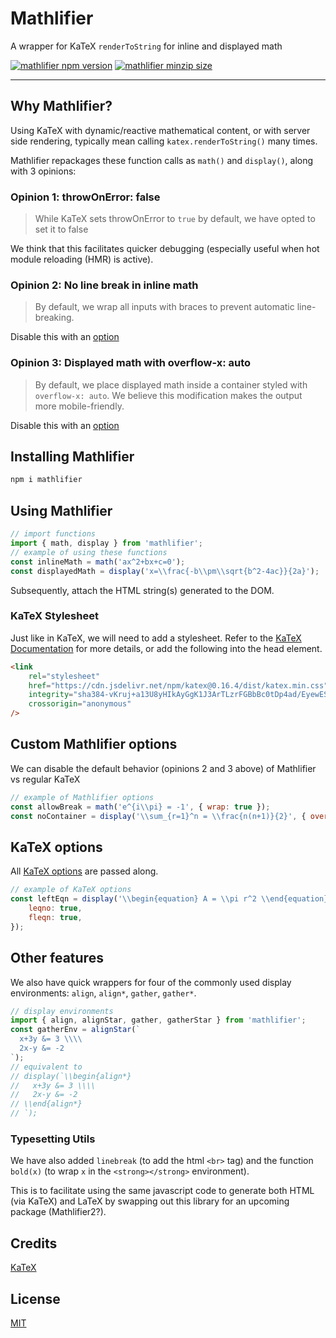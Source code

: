 # Mathlifier

A wrapper for KaTeX `renderToString` for inline and displayed math

[![mathlifier npm version](https://img.shields.io/npm/v/mathlifier)](https://github.com/kelvinsjk/mathlified/tree/main/packages/mathlifier)
[![mathlifier minzip size](https://img.shields.io/bundlephobia/minzip/mathlifier)](https://github.com/kelvinsjk/mathlified/tree/main/packages/mathlifier)

---

## Why Mathlifier?

Using KaTeX with dynamic/reactive mathematical content, or
with server side rendering, typically mean calling
`katex.renderToString()` many times.

Mathlifier repackages these function calls as `math()` and `display()`, along with
3 opinions:

### Opinion 1: throwOnError: false

> While KaTeX sets throwOnError to `true` by default, we have opted to set it to false

We think that this facilitates quicker debugging (especially useful when hot module reloading (HMR) is active).

### Opinion 2: No line break in inline math

> By default, we wrap all inputs with braces to prevent automatic line-breaking.

Disable this with an [option](#custom-mathlifier-options)

### Opinion 3: Displayed math with overflow-x: auto

> By default, we place displayed math inside a container styled with
> `overflow-x: auto`. We believe this modification makes the output more
> mobile-friendly.

Disable this with an [option](#custom-mathlifier-options)

## Installing Mathlifier

```bash
npm i mathlifier
```

## Using Mathlifier

```js
// import functions
import { math, display } from 'mathlifier';
// example of using these functions
const inlineMath = math('ax^2+bx+c=0');
const displayedMath = display('x=\\frac{-b\\pm\\sqrt{b^2-4ac}}{2a}');
```

Subsequently, attach the HTML string(s) generated to the DOM.

### KaTeX Stylesheet

Just like in KaTeX, we will need to add a stylesheet. Refer to the [KaTeX Documentation](https://katex.org/docs/browser.html) for more details, or add
the following into the head element.

```html
<link
	rel="stylesheet"
	href="https://cdn.jsdelivr.net/npm/katex@0.16.4/dist/katex.min.css"
	integrity="sha384-vKruj+a13U8yHIkAyGgK1J3ArTLzrFGBbBc0tDp4ad/EyewESeXE/Iv67Aj8gKZ0"
	crossorigin="anonymous"
/>
```

## Custom Mathlifier options

We can disable the default behavior (opinions 2 and 3 above) of Mathlifier vs regular KaTeX

```js
// example of Mathlifier options
const allowBreak = math('e^{i\\pi} = -1', { wrap: true });
const noContainer = display('\\sum_{r=1}^n = \\frac{n(n+1)}{2}', { overflowAuto: false });
```

## KaTeX options

All [KaTeX options](https://katex.org/docs/options.html) are passed along.

```js
// example of KaTeX options
const leftEqn = display('\\begin{equation} A = \\pi r^2 \\end{equation}', {
	leqno: true,
	fleqn: true,
});
```

## Other features

We also have quick wrappers for four of the commonly used display environments: `align`, `align*`, `gather`, `gather*`.

```js
// display environments
import { align, alignStar, gather, gatherStar } from 'mathlifier';
const gatherEnv = alignStar(`
  x+3y &= 3 \\\\
  2x-y &= -2
`);
// equivalent to
// display(`\\begin{align*}
//   x+3y &= 3 \\\\
//   2x-y &= -2
// \\end{align*}
// `);
```

### Typesetting Utils

We have also added `linebreak` (to add the html `<br>` tag) and the function `bold(x)`
(to wrap `x` in the `<strong></strong>` environment).

This is to facilitate using the same javascript code to generate both HTML (via KaTeX)
and LaTeX by swapping out this library for an upcoming package (Mathlifier2?).

## Credits

[KaTeX](https://katex.org/)

## License

[MIT](https://github.com/kelvinsjk/mathlified/blob/896289c646c1a7c8b1a6a52a74a4a22fd2d6d500/packages/mathlifier/LICENSE)
